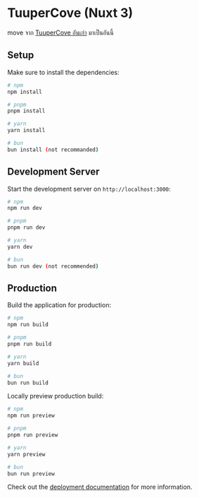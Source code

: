 # TuuperCove (Nuxt 3)

move จาก [TuuperCove อันเก่า](https://github.com/tuupercove/tuupercove-old) มาเป็นอันนี้

## Setup

Make sure to install the dependencies:

```bash
# npm
npm install

# pnpm
pnpm install

# yarn
yarn install

# bun
bun install (not recommanded)
```

## Development Server

Start the development server on `http://localhost:3000`:

```bash
# npm
npm run dev

# pnpm
pnpm run dev

# yarn
yarn dev

# bun
bun run dev (not recommended)
```

## Production

Build the application for production:

```bash
# npm
npm run build

# pnpm
pnpm run build

# yarn
yarn build

# bun
bun run build
```

Locally preview production build:

```bash
# npm
npm run preview

# pnpm
pnpm run preview

# yarn
yarn preview

# bun
bun run preview
```

Check out the [deployment documentation](https://nuxt.com/docs/getting-started/deployment) for more information.
